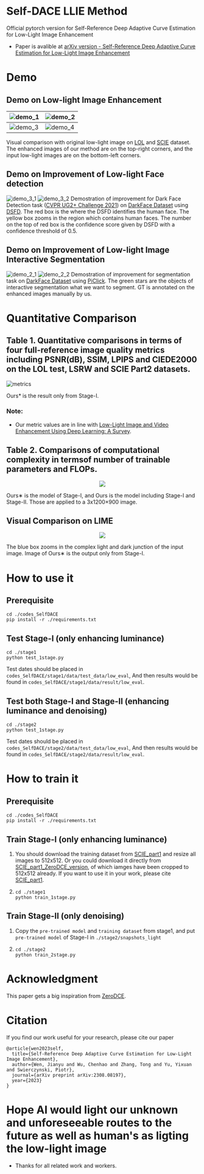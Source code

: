# Self-DACE LLIE Method
Official pytorch version for Self-Reference Deep Adaptive Curve Estimation for Low-Light Image Enhancement

- Paper is avalible at [arXiv version - Self-Reference Deep Adaptive Curve Estimation for Low-Light Image Enhancement](https://arxiv.org/pdf/2308.08197.pdf)

# Demo
## Demo on Low-light Image Enhancement
![demo_1](demo4git/demo1.png) | ![demo_2](demo4git/demo2.png) 
---|---
![demo_3](demo4git/demo3.png) | ![demo_4](demo4git/demo4.png) 

Visual comparison with original low-light image
on [LOL](https://daooshee.github.io/BMVC2018website/) and [SCIE](https://github.com/csjcai/SICE) dataset. The enhanced images of our
method are on the top-right corners, and the input low-light
images are on the bottom-left corners.

## Demo on Improvement of Low-light Face detection
![demo_3_1](visualization/detection1.png)
![demo_3_2](visualization/detection2.png)
Demostration of improvement for Dark Face Detection task ([CVPR UG2+ Challenge 2021](http://cvpr2022.ug2challenge.org/program21/track1.html)) on [DarkFace Dataset](https://www.kaggle.com/datasets/soumikrakshit/dark-face-dataset) using [DSFD](https://github.com/Tencent/FaceDetection-DSFD).
The red box is the where the DSFD identifies the human face. The yellow box zooms in the region which contains human faces. The number on the top of red box is the confidence score given by DSFD with a confidence threshold of 0.5.

## Demo on Improvement of Low-light Image Interactive Segmentation
![demo_2_1](visualization/vis1.jpg)
![demo_2_2](visualization/vis2.jpg)
Demostration of improvement for segmentation task on [DarkFace Dataset](https://www.kaggle.com/datasets/soumikrakshit/dark-face-dataset) using [PiClick](https://github.com/cilinyan/PiClick).
The green stars are the objects of interactive segmentation what we want to segment.
GT is annotated on the enhanced images manually by us.


# Quantitative Comparison
## Table 1. Quantitative comparisons in terms of four full-reference image quality metrics including PSNR(dB), SSIM, LPIPS and CIEDE2000 on the LOL test, LSRW and SCIE Part2 datasets.
![metrics](demo4git/com1.png) 

Ours* is the result only from Stage-I.

### Note:
- Our metric values are in line with [Low-Light Image and Video Enhancement Using Deep Learning: A Survey](https://github.com/Li-Chongyi/Lighting-the-Darkness-in-the-Deep-Learning-Era-Open).

## Table 2. Comparisons of computational complexity in termsof number of trainable parameters and FLOPs.

<div align=center>
<img src="demo4git/com2.png">
</div>

Ours∗ is the model of Stage-I, and Ours is the model including Stage-I and Stage-II. Those are applied to a 3x1200×900 image.

## Visual Comparison on LIME
<div align=center>
<img src="demo4git/visual.png">
</div>

The blue box zooms in the complex light and dark junction of the input image.
Image of Ours∗ is the output only from Stage-I.

# How to use it
## Prerequisite
```
cd ./codes_SelfDACE
pip install -r ./requirements.txt
```

## Test Stage-I (only enhancing luminance)
```
cd ./stage1
python test_1stage.py
```
Test dates should be placed in `codes_SelfDACE/stage1/data/test_data/low_eval`,
And then results would be found in `codes_SelfDACE/stage1/data/result/low_eval`.

## Test both Stage-I and Stage-II (enhancing luminance and denoising)
```
cd ./stage2
python test_1stage.py
```
Test dates should be placed in `codes_SelfDACE/stage2/data/test_data/low_eval`,
And then results would be found in `codes_SelfDACE/stage2/data/result/low_eval`.

# How to train it
## Prerequisite
```
cd ./codes_SelfDACE
pip install -r ./requirements.txt
```

## Train Stage-I (only enhancing luminance)
1.
      You should download the training dataset from [SCIE_part1](https://github.com/csjcai/SICE) and resize all images to 512x512.
      Or you could download it directly from [SCIE_part1_ZeroDCE_version](https://github.com/Developer-Zer0/ZeroDCE), of which iamges have been cropped to 512x512 already. If you want to use it in your work, please cite [SCIE_part1](https://github.com/csjcai/SICE).

2.
      ```
      cd ./stage1
      python train_1stage.py
      ```

## Train Stage-II (only denoising)

1.
      Copy the `pre-trained model` and `training dataset` from stage1, and put `pre-trained model` of Stage-I in `./stage2/snapshots_light`

2.
      ```
      cd ./stage2
      python train_2stage.py
      ```
# Acknowledgment
This paper gets a big inspiration from [ZeroDCE](https://github.com/Li-Chongyi/Zero-DCE).

# Citation
If you find our work useful for your research, please cite our paper
```
@article{wen2023self,
  title={Self-Reference Deep Adaptive Curve Estimation for Low-Light Image Enhancement},
  author={Wen, Jianyu and Wu, Chenhao and Zhang, Tong and Yu, Yixuan and Swierczynski, Piotr},
  journal={arXiv preprint arXiv:2308.08197},
  year={2023}
}
```
# Hope AI would light our unknown and unforeseeable routes to the future as well as human's as ligting the low-light image
- Thanks for all related work and workers.
